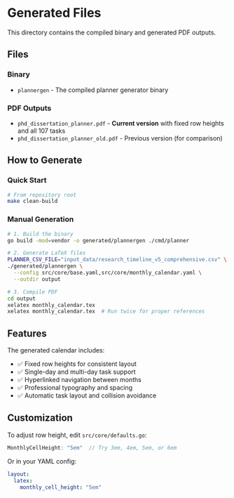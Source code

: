 # Generated Files

This directory contains the compiled binary and generated PDF outputs.

## Files

### Binary

- `plannergen` - The compiled planner generator binary

### PDF Outputs

- `phd_dissertation_planner.pdf` - **Current version** with fixed row heights and all 107 tasks
- `phd_dissertation_planner_old.pdf` - Previous version (for comparison)

## How to Generate

### Quick Start

```bash
# From repository root
make clean-build
```

### Manual Generation

```bash
# 1. Build the binary
go build -mod=vendor -o generated/plannergen ./cmd/planner

# 2. Generate LaTeX files
PLANNER_CSV_FILE="input_data/research_timeline_v5_comprehensive.csv" \
./generated/plannergen \
  --config src/core/base.yaml,src/core/monthly_calendar.yaml \
  --outdir output

# 3. Compile PDF
cd output
xelatex monthly_calendar.tex
xelatex monthly_calendar.tex  # Run twice for proper references
```

## Features

The generated calendar includes:

- ✅ Fixed row heights for consistent layout
- ✅ Single-day and multi-day task support
- ✅ Hyperlinked navigation between months
- ✅ Professional typography and spacing
- ✅ Automatic task layout and collision avoidance

## Customization

To adjust row height, edit `src/core/defaults.go`:

```go
MonthlyCellHeight: "5em"  // Try 3em, 4em, 5em, or 6em
```

Or in your YAML config:

```yaml
layout:
  latex:
    monthly_cell_height: "5em"
```
